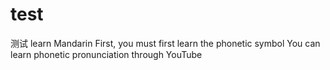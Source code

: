 # test
测试
learn Mandarin
First, you must first learn the phonetic symbol
You can learn phonetic pronunciation through YouTube

